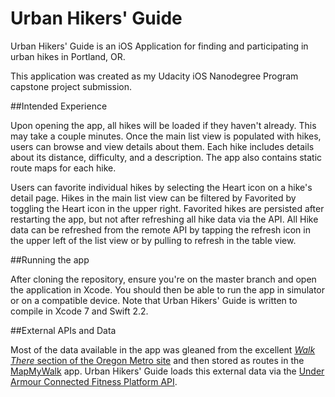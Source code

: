 # Urban Hikers' Guide

Urban Hikers' Guide is an iOS Application for finding and participating in urban hikes in Portland, OR.

This application was created as my Udacity iOS Nanodegree Program capstone project submission.

##Intended Experience

Upon opening the app, all hikes will be loaded if they haven't already. This may take a couple minutes. Once the main list view is populated with hikes,
users can browse and view details about them. Each hike includes details about its distance, difficulty, and a description. 
The app also contains static route maps for each hike.

Users can favorite individual hikes by selecting the Heart icon on a hike's detail page. Hikes in the main list view
can be filtered by Favorited by toggling the Heart icon in the upper right. Favorited hikes are persisted after restarting the app, but not after refreshing all hike data via the API. All Hike data can be refreshed from the remote API by tapping the refresh icon in the upper left of the list view or by pulling to refresh in the table view.


##Running the app

After cloning the repository, ensure you're on the master branch and open the application in Xcode. You should then be able to run the app in simulator or on a compatible device. Note that Urban Hikers' Guide is written to compile in Xcode 7 and Swift 2.2.

##External APIs and Data

Most of the data available in the app was gleaned from the excellent [_Walk There_ section of the Oregon Metro site](http://www.oregonmetro.gov/tools-living/getting-around/walk-there)
and then stored as routes in the [MapMyWalk](http://www.mapmywalk.com/my_home/#user_dashboard) app. 
Urban Hikers' Guide loads this external data via the [Under Armour Connected Fitness Platform API](https://developer.underarmour.com/).


